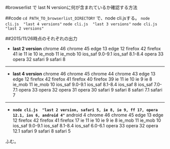 #browserlist で last N versionに何が含まれているか確認する方法

##code
`cd PATH_TO_browserlist_DIRECTORY`
で、node cli.jsする。
`node cli.js  "last 4 versions"`
`node cli.js  "last 3 versions"`
`node cli.js  "last 2 versions"`

##2015/11/26時点のそれぞれの出力
* **last 2 version**
chrome 46
chrome 45
edge 13
edge 12
firefox 42
firefox 41
ie 11
ie 10
ie_mob 11
ie_mob 10
ios_saf 9.0-9.1
ios_saf 8.1-8.4
opera 33
opera 32
safari 9
safari 8
***

* **last 4 version**
chrome 46
chrome 45
chrome 44
chrome 43
edge 13
edge 12
firefox 42
firefox 41
firefox 40
firefox 39
ie 11
ie 10
ie 9
ie 8
ie_mob 11
ie_mob 10
ios_saf 9.0-9.1
ios_saf 8.1-8.4
ios_saf 8
ios_saf 7.0-7.1
opera 33
opera 32
opera 31
opera 30
safari 9
safari 8
safari 7.1
safari 7
***

* **`node cli.js  "last 2 version, safari 5, ie 8, ie 9, ff 17, opera 12.1, ios 6, android 4"`**
android 4
chrome 46
chrome 45
edge 13
edge 12
firefox 42
firefox 41
firefox 17
ie 11
ie 10
ie 9
ie 8
ie_mob 11
ie_mob 10
ios_saf 9.0-9.1
ios_saf 8.1-8.4
ios_saf 6.0-6.1
opera 33
opera 32
opera 12.1
safari 9
safari 8
safari 5

ふむ。

